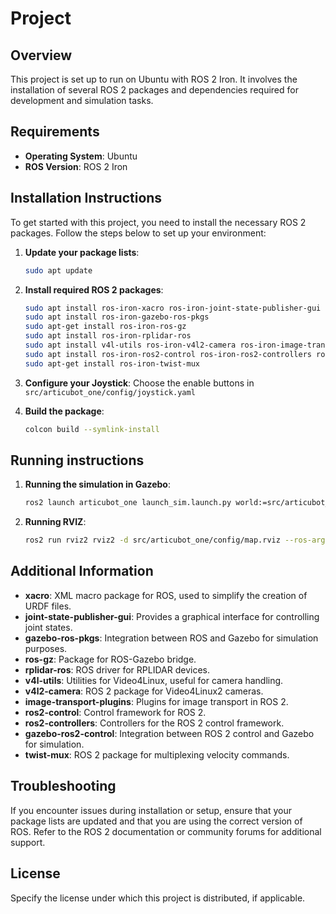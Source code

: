 # Project

## Overview

This project is set up to run on Ubuntu with ROS 2 Iron. It involves the installation of several ROS 2 packages and dependencies required for development and simulation tasks.

## Requirements

- **Operating System**: Ubuntu
- **ROS Version**: ROS 2 Iron

## Installation Instructions

To get started with this project, you need to install the necessary ROS 2 packages. Follow the steps below to set up your environment:

1. **Update your package lists**:
   ```bash
   sudo apt update
   ```

2. **Install required ROS 2 packages**:
   ```bash
   sudo apt install ros-iron-xacro ros-iron-joint-state-publisher-gui
   sudo apt install ros-iron-gazebo-ros-pkgs
   sudo apt-get install ros-iron-ros-gz
   sudo apt install ros-iron-rplidar-ros
   sudo apt install v4l-utils ros-iron-v4l2-camera ros-iron-image-transport-plugins
   sudo apt install ros-iron-ros2-control ros-iron-ros2-controllers ros-iron-gazebo-ros2-control
   sudo apt-get install ros-iron-twist-mux
   ```

3. **Configure your Joystick**:
Choose the enable buttons in ```src/articubot_one/config/joystick.yaml```


4. **Build the package**:
   ```bash
   colcon build --symlink-install
   ```

## Running instructions

1. **Running the simulation in Gazebo**:
   ```bash
   ros2 launch articubot_one launch_sim.launch.py world:=src/articubot_one/worlds/obstacles.world
   ```

2. **Running RVIZ**:
   ```bash
   ros2 run rviz2 rviz2 -d src/articubot_one/config/map.rviz --ros-args -p use_sim_time:=true
   ```

## Additional Information

- **xacro**: XML macro package for ROS, used to simplify the creation of URDF files.
- **joint-state-publisher-gui**: Provides a graphical interface for controlling joint states.
- **gazebo-ros-pkgs**: Integration between ROS and Gazebo for simulation purposes.
- **ros-gz**: Package for ROS-Gazebo bridge.
- **rplidar-ros**: ROS driver for RPLIDAR devices.
- **v4l-utils**: Utilities for Video4Linux, useful for camera handling.
- **v4l2-camera**: ROS 2 package for Video4Linux2 cameras.
- **image-transport-plugins**: Plugins for image transport in ROS 2.
- **ros2-control**: Control framework for ROS 2.
- **ros2-controllers**: Controllers for the ROS 2 control framework.
- **gazebo-ros2-control**: Integration between ROS 2 control and Gazebo for simulation.
- **twist-mux**: ROS 2 package for multiplexing velocity commands.

## Troubleshooting

If you encounter issues during installation or setup, ensure that your package lists are updated and that you are using the correct version of ROS. Refer to the ROS 2 documentation or community forums for additional support.

## License

Specify the license under which this project is distributed, if applicable.
